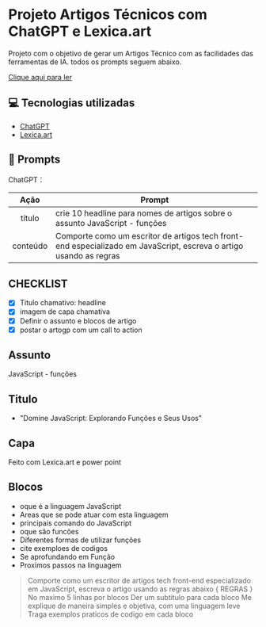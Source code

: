 # Projeto Artigos Técnicos com ChatGPT e Lexica.art


Projeto com o objetivo de gerar um Artigos Técnico com as facilidades das ferramentas de IA. todos os prompts seguem abaixo.

<a href= "https://github.com/CaiqueM013/Desafio-Dio-Ebook/blob/main/Output/Ebook.pdf" > Clique aqui para ler</a>

## 💻 Tecnologias utilizadas

- [ChatGPT](https://chat.openai.com/) 
- [Lexica.art](https://lexica.art/)

## 🧠 Prompts


ChatGPT：

|   Ação   | Prompt                                                          |
| :------: | ------------------------------------------------------------------------------------------------------------------------------------------------------------------------------------------------------------------------------------------------------------------------------ |
|  título  | crie 10 headline para nomes de artigos sobre o assunto  JavaScript - funções                                                      |
| conteúdo | Comporte como um escritor de artigos tech front-end especializado em JavaScript, escreva o artigo usando as regras  |


## CHECKLIST

 - [x] Titulo chamativo: headline
 - [x] imagem de capa chamativa
 - [x] Definir o assunto e blocos de artigo
 - [x] postar o artogp com um call to action

## Assunto
 JavaScript - funções

## Titulo
 - "Domine JavaScript: Explorando Funções e Seus Usos"

## Capa
 Feito com Lexica.art e power point

## Blocos
 - oque é a linguagem JavaScript
 - Areas que se pode atuar com esta linguagem
 - principais comando do JavaScript
 - oque são funcões
 - Diferentes formas de utilizar funções
  - cite exemploes de codigos 
 - Se aprofundando em Função
 - Proximos passos na linguagem  

>Comporte como um escritor de artigos tech front-end especializado em JavaScript, escreva o artigo usando as regras abaixo
{ REGRAS }
> No maximo 5 linhas por blocos
> Der um subtitulo para cada bloco
> Me explique de maneira simples e objetiva, com uma linguagem leve
>Traga exemplos praticos de codigo em cada bloco